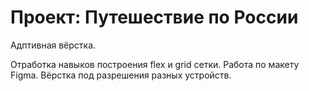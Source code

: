 # Проект: Путешествие по России

Адптивная вёрстка.

Отработка навыков построения flex и grid сетки.
Работа по макету Figma.
Вёрстка под разрешения разных устройств.


